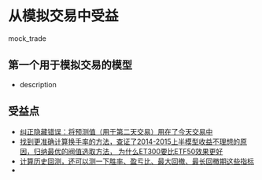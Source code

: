 # 从模拟交易中受益
mock_trade

## 第一个用于模拟交易的模型
- description

## 受益点
- [纠正隐藏错误：将预测值（用于第二天交易）用在了今天交易中](https://paper.dropbox.com/doc/2-OkDitllAIQ4pjtBM1e5rQ)
- [找到更准确计算换手率的方法，查证了2014-2015上半模型收益不理想的原因，归纳最优的阀值选取方法， 为什么ET300要比ETF50效果更好](https://paper.dropbox.com/doc/3-01mIRv7EVyF2tubpKTART)
- [计算历史回测，还可以测一下胜率、盈亏比、最大回撤、最长回撤期这些指标](https://paper.dropbox.com/doc/e1cRfdqAbKcQQDDtKgbV0)
- 
